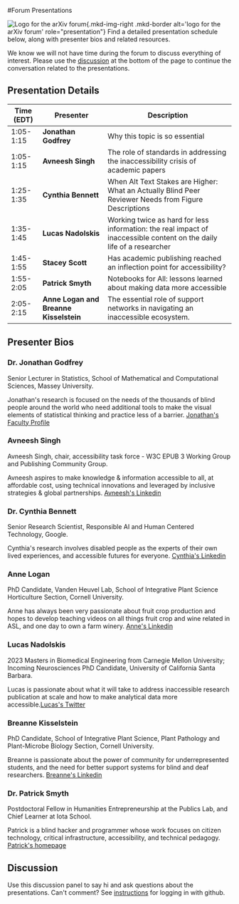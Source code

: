 #Forum Presentations

![Logo for the arXiv forum](../../assets/arxiv-lockup-forum-bgcolor.png){.mkd-img-right .mkd-border alt='logo for the arXiv forum' role="presentation"}
Find a detailed presentation schedule below, along with presenter bios and related resources.

We know we will not have time during the forum to discuss everything of interest. Please use the [discussion](#discussion) at the bottom of the page to continue the conversation related to the presentations.

## Presentation Details

| Time (EDT) | Presenter | Description |
| --- | --- | --- |
| 1:05-1:15 | **Jonathan Godfrey** | Why this topic is so essential |
| 1:05-1:15 | **Avneesh Singh** | The role of standards in addressing the inaccessibility crisis of academic papers |
| 1:25-1:35 | **Cynthia Bennett** | When Alt Text Stakes are Higher: What an Actually Blind Peer Reviewer Needs from Figure Descriptions |
| 1:35-1:45 | **Lucas Nadolskis** | Working twice as hard for less information: the real impact of inaccessible content on the daily life of a researcher |
| 1:45-1:55 | **Stacey Scott** | Has academic publishing reached an inflection point for accessibility? |
| 1:55-2:05 | **Patrick Smyth** | Notebooks for All: lessons learned about making data more accessible |
| 2:05-2:15 | **Anne Logan and Breanne Kisselstein** | The essential role of support networks in navigating an inaccessible ecosystem. |

## Presenter Bios

### Dr. Jonathan Godfrey
Senior Lecturer in Statistics, School of Mathematical and Computational Sciences, Massey University.

Jonathan's research is focused on the needs of the thousands of blind people around the world who need additional tools to make the visual elements of statistical thinking and practice less of a barrier. [Jonathan's Faculty Profile](https://www.massey.ac.nz/massey/expertise/profile.cfm?stref=416430)

### Avneesh Singh
Avneesh Singh, chair, accessibility task force - W3C EPUB 3 Working Group and Publishing Community Group.

Avneesh aspires to make knowledge & information accessible to all, at affordable cost, using technical innovations and leveraged by inclusive strategies & global partnerships. [Avneesh's Linkedin](https://www.linkedin.com/in/avneesh-singh-01b32316/)

### Dr. Cynthia Bennett
Senior Research Scientist, Responsible AI and Human Centered Technology, Google.

Cynthia's research involves disabled people as the experts of their own lived experiences, and accessible futures for everyone. [Cynthia's Linkedin](https://www.linkedin.com/in/clb5590/)

### Anne Logan
PhD Candidate, Vanden Heuvel Lab, School of Integrative Plant Science Horticulture Section, Cornell University.

Anne has always been very passionate about fruit crop production and hopes to develop teaching videos on all things fruit crop and wine related in ASL, and one day to own a farm winery. [Anne's Linkedin](https://www.linkedin.com/in/anne-kearney-logan-9a75b989/)

### Lucas Nadolskis
2023 Masters in Biomedical Engineering from Carnegie Mellon University; Incoming Neurosciences PhD Candidate, University of California Santa Barbara.

Lucas is passionate about what it will take to address inaccessible research publication at scale and how to make analytical data more accessible.[Lucas's Twitter](https://twitter.com/lnadolskis?lang=en)

### Breanne Kisselstein
PhD Candidate, School of Integrative Plant Science, Plant Pathology and Plant-Microbe Biology Section, Cornell University.

Breanne is passionate about the power of community for underrepresented students, and the need for better support systems for blind and deaf researchers. [Breanne's Linkedin](https://www.linkedin.com/in/breannekisselstein/)

### Dr. Patrick Smyth
Postdoctoral Fellow in Humanities Entrepreneurship at the Publics Lab, and Chief Learner at Iota School.

Patrick is a blind hacker and programmer whose work focuses on citizen technology, critical infrastructure, accessibility, and technical pedagogy. [Patrick's homepage](https://smythp.com/index.html)

## Discussion
Use this discussion panel to say hi and ask questions about the presentations. Can't comment? See [instructions](getting-started.md) for logging in with github.
